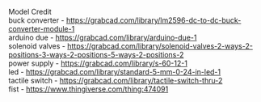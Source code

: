 Model Credit<br/>
buck converter - https://grabcad.com/library/lm2596-dc-to-dc-buck-converter-module-1<br/>
arduino due - https://grabcad.com/library/arduino-due-1<br/>
solenoid valves - https://grabcad.com/library/solenoid-valves-2-ways-2-positions-3-ways-2-positions-5-ways-2-positions-2<br/>
power supply - https://grabcad.com/library/s-60-12-1<br/>
led - https://grabcad.com/library/standard-5-mm-0-24-in-led-1<br/>
tactile switch - https://grabcad.com/library/tactile-switch-thru-2<br/>
fist - https://www.thingiverse.com/thing:474091<br/>
